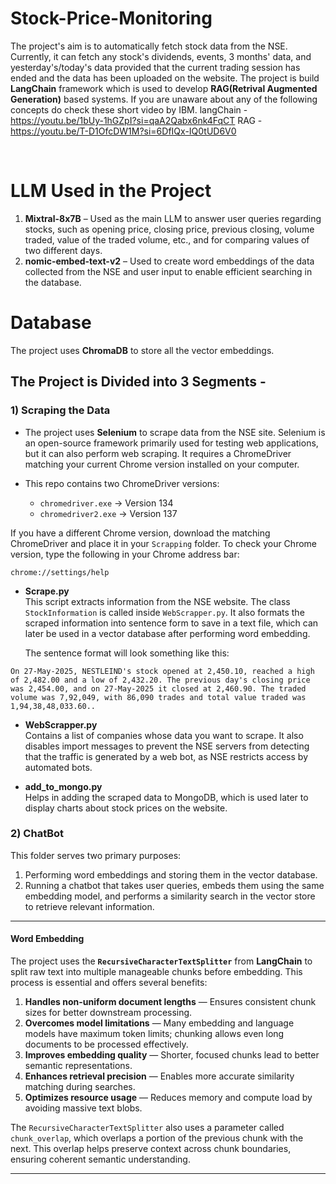 # Stock-Price-Monitoring

The project's aim is to automatically fetch stock data from the NSE. Currently, it can fetch any stock's dividends, events, 3 months' data, and yesterday's/today's data provided that the current trading session has ended and the data has been uploaded on the website.
The project is build **LangChain** framework which is used to develop **RAG(Retrival Augmented Generation)** based systems.
If you are unaware about any of the following concepts do check these short video by IBM.
langChain - https://youtu.be/1bUy-1hGZpI?si=qaA2Qabx6nk4FqCT
RAG - https://youtu.be/T-D1OfcDW1M?si=6DfIQx-IQ0tUD6V0

<br />

# LLM Used in the Project

1) **Mixtral-8x7B** – Used as the main LLM to answer user queries regarding stocks, such as opening price, closing price, previous closing, volume traded, value of the traded volume, etc., and for comparing values of two different days.  
2) **nomic-embed-text-v2** – Used to create word embeddings of the data collected from the NSE and user input to enable efficient searching in the database.

# Database

The project uses **ChromaDB** to store all the vector embeddings.

## The Project is Divided into 3 Segments -

### 1) Scraping the Data

- The project uses **Selenium** to scrape data from the NSE site. Selenium is an open-source framework primarily used for testing web applications, but it can also perform web scraping. It requires a ChromeDriver matching your current Chrome version installed on your computer.  

- This repo contains two ChromeDriver versions:  
  - `chromedriver.exe` → Version 134  
  - `chromedriver2.exe` → Version 137  

If you have a different Chrome version, download the matching ChromeDriver and place it in your `Scrapping` folder. To check your Chrome version, type the following in your Chrome address bar:  

```
chrome://settings/help

```

- **Scrape.py**  
  This script extracts information from the NSE website. The class `StockInformation` is called inside `WebScrapper.py`. It also formats the scraped information into sentence form to save in a text file, which can later be used in a vector database after performing word embedding.  

  The sentence format will look something like this:  

```
On 27-May-2025, NESTLEIND's stock opened at 2,450.10, reached a high of 2,482.00 and a low of 2,432.20. The previous day's closing price was 2,454.00, and on 27-May-2025 it closed at 2,460.90. The traded volume was 7,92,049, with 86,090 trades and total value traded was 1,94,38,48,033.60..

```

- **WebScrapper.py**  
Contains a list of companies whose data you want to scrape. It also disables import messages to prevent the NSE servers from detecting that the traffic is generated by a web bot, as NSE restricts access by automated bots.

- **add_to_mongo.py**  
Helps in adding the scraped data to MongoDB, which is used later to display charts about stock prices on the website.

### 2) ChatBot

This folder serves two primary purposes:  
1. Performing word embeddings and storing them in the vector database.  
2. Running a chatbot that takes user queries, embeds them using the same embedding model, and performs a similarity search in the vector store to retrieve relevant information.

---

####  Word Embedding

The project uses the **`RecursiveCharacterTextSplitter`** from **LangChain** to split raw text into multiple manageable chunks before embedding. This process is essential and offers several benefits:

1. **Handles non-uniform document lengths** — Ensures consistent chunk sizes for better downstream processing.  
2. **Overcomes model limitations** — Many embedding and language models have maximum token limits; chunking allows even long documents to be processed effectively.  
3. **Improves embedding quality** — Shorter, focused chunks lead to better semantic representations.  
4. **Enhances retrieval precision** — Enables more accurate similarity matching during searches.  
5. **Optimizes resource usage** — Reduces memory and compute load by avoiding massive text blobs.

The `RecursiveCharacterTextSplitter` also uses a parameter called `chunk_overlap`, which overlaps a portion of the previous chunk with the next. This overlap helps preserve context across chunk boundaries, ensuring coherent semantic understanding.


---

